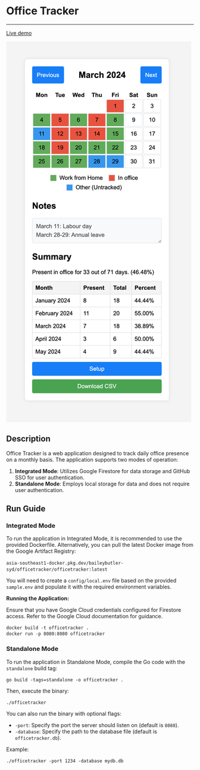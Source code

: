 # Office Tracker

---

[Live demo](https://officetracker.baileys.page)

![Screenshot of web app](docs/assets/screenshot.png)

## Description

Office Tracker is a web application designed to track daily office presence on a monthly basis. The application supports two modes of operation:

1. **Integrated Mode**: Utilizes Google Firestore for data storage and GitHub SSO for user authentication.
2. **Standalone Mode**: Employs local storage for data and does not require user authentication.

## Run Guide

### Integrated Mode

To run the application in Integrated Mode, it is recommended to use the provided Dockerfile. Alternatively, you can pull the latest Docker image from the Google Artifact Registry:

`asia-southeast1-docker.pkg.dev/baileybutler-syd/officetracker/officetracker:latest`

You will need to create a `config/local.env` file based on the provided `sample.env` and populate it with the required environment variables.

**Running the Application:**

Ensure that you have Google Cloud credentials configured for Firestore access. Refer to the Google Cloud documentation for guidance.

```shell
docker build -t officetracker .
docker run -p 8080:8080 officetracker
```

### Standalone Mode

To run the application in Standalone Mode, compile the Go code with the `standalone` build tag:

```shell
go build -tags=standalone -o officetracker .
```

Then, execute the binary:

```shell
./officetracker
```

You can also run the binary with optional flags:
- `-port`: Specify the port the server should listen on (default is `8080`).
- `-database`: Specify the path to the database file (default is `officetracker.db`).

Example:

```shell
./officetracker -port 1234 -database mydb.db
```
